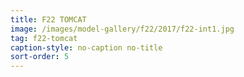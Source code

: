 ```yaml
---
title: F22 TOMCAT
image: /images/model-gallery/f22/2017/f22-int1.jpg
tag: f22-tomcat
caption-style: no-caption no-title
sort-order: 5
---
```

